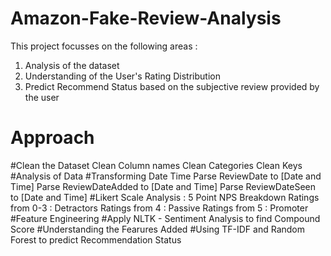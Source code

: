 # Amazon-Fake-Review-Analysis
This project focusses on the following areas :

1. Analysis of the dataset
2. Understanding of the User's Rating Distribution
3. Predict Recommend Status based on the subjective review provided by the user


# Approach
#Clean the Dataset
Clean Column names
Clean Categories
Clean Keys
#Analysis of Data
#Transforming Date Time
Parse ReviewDate to [Date and Time]
Parse ReviewDateAdded to [Date and Time]
Parse ReviewDateSeen to [Date and Time]
#Likert Scale Analysis :
5 Point NPS Breakdown
Ratings from 0-3 : Detractors
Ratings from 4 : Passive
Ratings from 5 : Promoter
#Feature Engineering
#Apply NLTK - Sentiment Analysis to find Compound Score
#Understanding the Fearures Added
#Using TF-IDF and Random Forest to predict Recommendation Status
